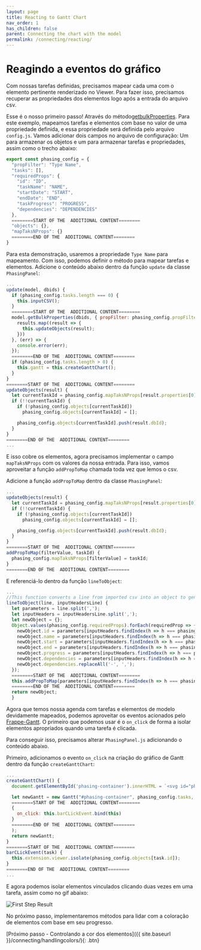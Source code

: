 ```yaml
---
layout: page
title: Reacting to Gantt Chart
nav_order: 1
has_children: false
parent: Connecting the chart with the model
permalink: /connecting/reacting/
---
```


# Reagindo a eventos do gráfico

Com nossas tarefas definidas, precisamos mapear cada uma com o elemento pertinente renderizado no Viewer.
Para fazer isso, precisamos recuperar as propriedades dos elementos logo após a entrada do arquivo csv.

Esse é o nosso primeiro passo! Através do método[getbulkProperties](https://forge.autodesk.com/en/docs/viewer/v7/reference/Viewing/Model/#getbulkproperties-dbids-options-onsuccesscallback-onerrorcallback).
Para este exemplo, mapeamos tarefas e elementos com base no valor de uma propriedade definida, e essa propriedade será definida pelo arquivo `config.js`.
Vamos adicionar dois campos no arquivo de configuração:
 Um para armazenar os objetos e um para armazenar tarefas e propriedades, assim como o trecho abaixo:

```js
export const phasing_config = {
  "propFilter": "Type Name",
  "tasks": [],
  "requiredProps": {
    "id": "ID",
    "taskName": "NAME",
    "startDate": "START",
    "endDate": "END",
    "taskProgress": "PROGRESS",
    "dependencies": "DEPENDENCIES"
  },
  ========START OF THE  ADDITIONAL CONTENT========
  "objects": {},
  "mapTaksNProps": {}
  ========END OF THE  ADDITIONAL CONTENT========
}
```

Para esta demonstração, usaremos a propriedade `Type Name` para mapeamento.
Com isso, podemos definir o método para mapear tarefas e elementos.
Adicione o conteúdo abaixo dentro da função `update` da classe `PhasingPanel`:

```js
...
update(model, dbids) {
  if (phasing_config.tasks.length === 0) {
    this.inputCSV();
  }
  ========START OF THE  ADDITIONAL CONTENT========
  model.getBulkProperties(dbids, { propFilter: phasing_config.propFilter }, (results) => {
    results.map((result => {
      this.updateObjects(result);
    }))
  }, (err) => {
    console.error(err);
  });
  ========END OF THE  ADDITIONAL CONTENT========
  if (phasing_config.tasks.length > 0) {
    this.gantt = this.createGanttChart();
  }
}
========START OF THE  ADDITIONAL CONTENT========
updateObjects(result) {
  let currentTaskId = phasing_config.mapTaksNProps[result.properties[0].displayValue];
  if (!!currentTaskId) {
    if (!phasing_config.objects[currentTaskId])
      phasing_config.objects[currentTaskId] = [];

    phasing_config.objects[currentTaskId].push(result.dbId);
  }
}
========END OF THE  ADDITIONAL CONTENT========
...
```

E isso cobre os elementos, agora precisamos implementar o campo `mapTaksNProps` com os valores da nossa entrada.
Para isso, vamos aproveitar a função `addPropToMap` chamada toda vez que lemos o csv.

Adicione a função `addPropToMap` dentro da classe `PhasingPanel`:

```js
...
updateObjects(result) {
  let currentTaskId = phasing_config.mapTaksNProps[result.properties[0].displayValue];
  if (!!currentTaskId) {
    if (!phasing_config.objects[currentTaskId])
      phasing_config.objects[currentTaskId] = [];

    phasing_config.objects[currentTaskId].push(result.dbId);
  }
}
========START OF THE  ADDITIONAL CONTENT========
addPropToMap(filterValue, taskId) {
  phasing_config.mapTaksNProps[filterValue] = taskId;
}
========END OF THE  ADDITIONAL CONTENT========
```

E referenciá-lo dentro da função `lineToObject`:

```js
...
//This function converts a line from imported csv into an object to generate the GANTT chart
lineToObject(line, inputHeadersLine) {
  let parameters = line.split(',');
  let inputHeaders = inputHeadersLine.split(',');
  let newObject = {};
  Object.values(phasing_config.requiredProps).forEach(requiredProp => {
    newObject.id = parameters[inputHeaders.findIndex(h => h === phasing_config.requiredProps.id)];
    newObject.name = parameters[inputHeaders.findIndex(h => h === phasing_config.requiredProps.taskName)];
    newObject.start = parameters[inputHeaders.findIndex(h => h === phasing_config.requiredProps.startDate)];
    newObject.end = parameters[inputHeaders.findIndex(h => h === phasing_config.requiredProps.endDate)];
    newObject.progress = parameters[inputHeaders.findIndex(h => h === phasing_config.requiredProps.taskProgress)];
    newObject.dependencies = parameters[inputHeaders.findIndex(h => h === phasing_config.requiredProps.dependencies)];
    newObject.dependencies.replaceAll('-', ',');
  });
  ========START OF THE  ADDITIONAL CONTENT========
  this.addPropToMap(parameters[inputHeaders.findIndex(h => h === phasing_config.propFilter)], newObject.id);
  ========END OF THE  ADDITIONAL CONTENT========
  return newObject;
  }
```

Agora que temos nossa agenda com tarefas e elementos de modelo devidamente mapeados, podemos aproveitar os eventos acionados pelo [Frappe-Gantt](https://frappe.io/gantt).
O primeiro que podemos usar é o `on_click` de forma a isolar elementos apropriados quando uma tarefa é clicada.

Para conseguir isso, precisamos alterar `PhasingPanel.js` adicionando o conteúdo abaixo.

Primeiro, adicionamos o evento `on_click` na criação do gráfico de Gantt dentro da função `createGanttChart`:

```js
...
createGanttChart() {
  document.getElementById('phasing-container').innerHTML = `<svg id="phasing-container"></svg>`;

  let newGantt = new Gantt("#phasing-container", phasing_config.tasks, 
  ========START OF THE  ADDITIONAL CONTENT========
  {
    on_click: this.barCLickEvent.bind(this)
  }
  ========END OF THE  ADDITIONAL CONTENT========
  );
  return newGantt;
}
========START OF THE  ADDITIONAL CONTENT========
barCLickEvent(task) {
  this.extension.viewer.isolate(phasing_config.objects[task.id]);
}
========END OF THE  ADDITIONAL CONTENT========
...
```

E agora podemos isolar elementos vinculados clicando duas vezes em uma tarefa, assim como no gif abaixo:

![First Step Result](../../assets/images/doubleclick.gif)

No próximo passo, implementaremos métodos para lidar com a coloração de elementos com base em seu progresso.

[Próximo passo - Controlando a cor dos elementos]({{ site.baseurl }}/connecting/handlingcolors/){: .btn}